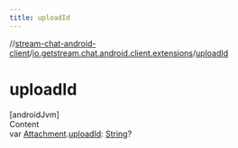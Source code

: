 ```yaml
---
title: uploadId
---
```

//[stream-chat-android-client](../../index.md)/[io.getstream.chat.android.client.extensions](index.md)/[uploadId](uploadId.md)



# uploadId  
[androidJvm]  
Content  
var [Attachment](../io.getstream.chat.android.client.models/Attachment/index.md).[uploadId](uploadId.md): [String](https://kotlinlang.org/api/latest/jvm/stdlib/kotlin/-string/index.html)?  



